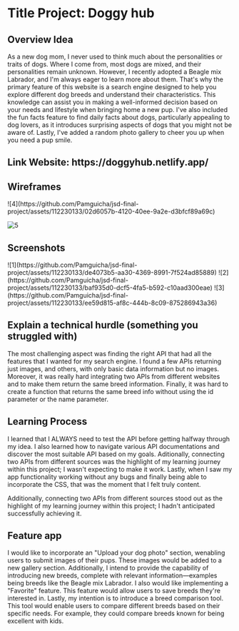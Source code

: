 

<h1> <strong>Title Project:</strong> Doggy hub </h1>
<h2> Overview Idea </h2>
<p> As a new dog mom, I never used to think much about the personalities or traits of dogs. Where I come from, most dogs are mixed, and their personalities remain unknown. However, I recently adopted a Beagle mix Labrador, and I'm always eager to learn more about them. That's why the primary feature of this website is a search engine designed to help you explore different dog breeds and understand their characteristics. This knowledge can assist you in making a well-informed decision based on your needs and lifestyle when bringing home a new pup. I've also included the fun facts feature to find daily facts about dogs, particularly appealing to dog lovers, as it introduces surprising aspects of dogs that you might not be aware of.
Lastly, I've added a random photo gallery to cheer you up when you need a pup smile. </p>


<h2> Link Website: https://doggyhub.netlify.app/ </h2>

<h2> Wireframes </h2>
![4](https://github.com/Pamguicha/jsd-final-project/assets/112230133/02d6057b-4120-40ee-9a2e-d3bfcf89a69c)

![5](https://github.com/Pamguicha/jsd-final-project/assets/112230133/420d86b3-6200-4e3c-a8ea-60d5d19d7667)


<h2> Screenshots</h2>
![1](https://github.com/Pamguicha/jsd-final-project/assets/112230133/de4073b5-aa30-4369-8991-7f524ad85889)
![2](https://github.com/Pamguicha/jsd-final-project/assets/112230133/baf935d0-dcf5-4fa5-b592-c10aad300eae)
![3](https://github.com/Pamguicha/jsd-final-project/assets/112230133/ee59d815-af8c-444b-8c09-875286943a36)





<h2>Explain a technical hurdle (something you struggled with) </h2>
<p>The most challenging aspect was finding the right API that had all the features that I wanted for my search engine.
I found a few APIs returning just images, and others, with only basic data information but no images. Moreover, it was really hard integrating two APIs from different websites and to make 
them return the same breed information. Finally, it was hard to create a function that returns the same breed info without using the id parameter or the name parameter. </p>

<h2> Learning Process </h2>
<p>I learned that I ALWAYS need to test the API before getting halfway through my idea. I also learned  how to navigate various API documentations and discover the most suitable API based on my goals. 
Aditionally, connecting two APIs from different sources was the highlight of my learning journey within this project; I wasn't expecting to make it work. 
Lastly, when I saw my app functionality working without any bugs and finally being able to incorporate the CSS, that was the moment that I felt truly content. </p>

Additionally, connecting two APIs from different sources stood out as the highlight of my learning journey within this project; I hadn't anticipated successfully achieving it.

<h2> Feature app </h2>
<p> I would like to incorporate an "Upload your dog photo" section, wenabling users to submit images of their pups. These images would be added to a new gallery section. Additionally, I intend to provide the capability of introducing new breeds, complete with relevant information—examples being breeds like the Beagle mix Labrador. I also would like implementing a  "Favorite" feature. This feature would allow users to save breeds they're interested in. Lastly, my intention is to introduce a breed comparison tool. This tool would enable users to compare different breeds based on their specific needs. For example, they could compare breeds known for being excellent with kids. </p>







